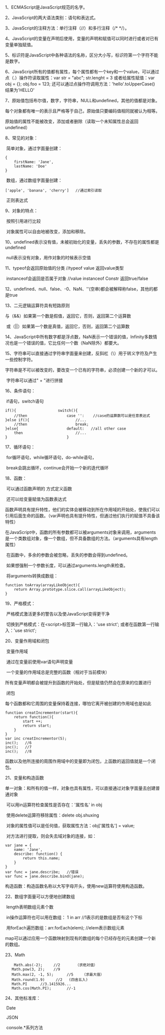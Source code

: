 1、ECMAScript是JavaScript规范的名字。

2、JavaScript的两大语法类别：语句和表达式。

3、JavaScript的注释方法：单行注释（//）和多行注释（/*    */）。

4、JavaScript的变量在声明后使用，变量的声明和赋值可以同时进行或者对已有变量单独赋值。

5、标识符是JavaScript中各种语法的名称，区分大小写，标识符第一个字符不能是数字。

6、JavaScript所有的值都有属性，每个属性都有一个key和一个value，可以通过点（.）操作符读取属性：var str = "abc"; str.lenght = 3 或者给属性赋值：var obj = {}; obj.foo = 123; 还可以通过点操作符调用方法：'hello'.toUpperCase()  结果为'HELLO'

7、原始值包括布尔值，数字，字符串，NULL和undefined，其他的值都是对象。

​	每个对象都有唯一的表示且严格等于自己，原始值只要编码值相同就被认为相等。

​	原始值的属性不能被改变，添加或者删除（读取一个未知属性总会返回undefined）

8、常见的对象：

​	简单对象，通过字面量创建：

```
{
	firstName: 'Jane',
	lastName: 'Doe'
}
```

​	数组，通过数组字面量创建：

```
['apple', 'banana', 'cherry']   //通过索引读取
```

​	正则表达式

9、对象的特点：

​	按照引用进行比较

​	对象属性可以自由地被改变，添加和移除。

10、undefined表示没有值，未被初始化的变量，丢失的参数，不存在的属性都是undefined

​	null表示没有对象，用作对象的时候表示空值

11、typeof会返回原始值的分类    //typeof value    返回value类型

​	instanceof会返回是否属于对象     //value instanceof Constr   返回true/false

12、undefined、null、false、-0、NaN、''(空串)都会被解释称false，其他的都是true

13、二元逻辑运算符具有短路原则

​	与（&&）如果第一个数是假值，返回它，否则，返回第二个运算数

​	或（||）如果第一个数是真值，返回它，否则，返回第二个运算数

14、JavaScript中所有数字都是浮点数，NaN表示一个错误的值，Infinity多数情况也是一个错误的值，它比任何一个数（NaN除外）都要大。

15、字符串可以直接通过字符串字面量来创建，反斜杠（\）用于转义字符及产生一些控制字符。

​	字符串是不可以被改变的，要改变一个已有的字符串，必须创建一个新的才可以。

​	字符串可以通过" + "进行拼接

16、条件语句：

​	if语句，switch语句

```
if(){                   switch(){
	//then					case '':    //case的运算数可以是任意表达式
}else if(){						//...
	//then						break;
}else{						default:   //all other case
	then						//...
}							}
```

17、循环语句：

​	for循环语句，while循环语句，do-while语句，

​	break会跳出循环，continue会开始一个新的迭代循环

18、函数：

​	可以通过函数声明的 方式定义函数

​	还可以给变量赋值为函数表达式

​	函数声明具有提升特性，他们的实体会被移动到所在作用域的开始处，使我们可以引用后面生命的函数。（var声明也具有提升特性，但通过他们执行的赋值不具备该特性）

​	在JavaScript中，函数的所有参数都可以被arguments对象来调用，arguments是一个类数组对象，像一个数组，但不具备数组的方法。（arguments具有length属性）

​	在函数中，多余的参数会被忽略，丢失的参数会得到undefined。

​	如果想强制一个参数长度，可以通过arguments.length来检查。

​	将arguments转换成数组：

```
function toArray(arrayLikeObject){
	return Array.prototype.slice.call(arrayLikeObject);
}
```

19、严格模式：

​	严格模式激活更多的警告以及使JavaScript变得更干净

​	切换到严格模式：在\<script\>标签第一行输入：'use strict'; 或者在函数第一行输入：'use strict';

20、变量作用域和闭包

​	变量作用域

​		通过在变量前使用var语句声明变量

​		一个变量的作用域总是完整的函数（相对于当前模块）

​		所有变量声明都会被提升到函数的开始处，但是赋值仍然会在原来的位置进行

​	闭包

​		每个函数都和它周围的变量保持着连接，哪怕它离开被创建的作用域也是如此

```
function creatIncrementor(start){
	return function(){
		start ++;
		return start;
	}
}
var inc creatIncrementor(5);
inc();   //6
inc();   //7
inc();   //8
```

​		函数以及他所连接的周围作用域中的变量即为闭包，上函数的返回值就是一个闭包。

21、变量和构造函数

​	单一对象：和所有的值一样，对象也具有属性，可以直接通过对象字面量去创建普通对象

​		可以用in运算符检查属性是否存在：'属性名' in obj

​		使用delete运算符移除属性：delete obj.shuxing

​		对象的属性值可以是任何值，获取属性方法：obj['属性名'] = value;

​		对方法进行提取，则会失去域对象的连接，如：

```
var jane = {
	name: 'Jane',
	describe: function() {
		return this.name;
	}
}
var func = jane.describe;   //错误
var func = jane.describe.bind(jane);
```

​	构造函数：构造函数名称以大写字母开头，使用new运算符使用构造函数。

22、数组字面量可以方便地创建数组

​	length表明数组元素个数

​	in操作运算符也可以用在数组： 1 in arr    //1表示的是数组是否有这个下标

​	用forEach遍历数组：arr.forEach(elem);     //elem表示数组元素

​	map可以通过应用一个函数映射到现有的数组的每个已经存在的元素创建一个新的数组。

23、Math

```
	Math.abs(-2);     //2       （求绝对值）
​	Math.pow(3, 2);    //9
​	Math.max(2, -1, 5);      //5    （求最大值）
​	Math.round(1.9)     //2   (四舍五入)
​	Math.PI      //3.1415926...
​	Math.cos(Math.PI);       //-1
```

24、其他标准库：

​	Date

​	JSON

​	console.*系列方法

